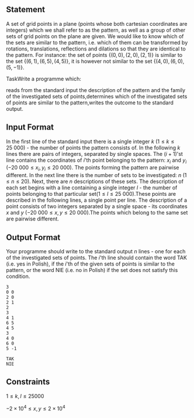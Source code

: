 ## Statement

A set of grid points in a plane (points whose both cartesian coordinates are integers) which we shall refer to as the pattern, as well as a group of other sets of grid points on the plane are given. We would like to know which of the sets are similar to the pattern, i.e. which of them can be transformed by rotations, translations, reflections and dilations so that they are identical to the pattern. For instance: the set of points $\{(0,0),(2,0),(2,1)\}$ is similar to the set $\{(6,1),(6,5),(4,5)\}$, it is however not similar to the set $\{(4,0),(6,0),(5,-1)\}$.

TaskWrite a programme which:

reads from the standard input the description of the pattern and the family of the investigated sets of points,determines which of the investigated sets of points are similar to the pattern,writes the outcome to the standard output.

## Input Format

In the first line of the standard input there is a single integer $k$ ($1\le k\le 25\ 000$) - the number of points the pattern consists of. In the following $k$ lines there are pairs of integers, separated by single spaces. The $(i+1)$'st line contains the coordinates of $i$'th point belonging to the pattern: $x_{i}$ and $y_{i}$ ($-20\ 000\le x_{i},y_{i} \le 20\ 000$). The points forming the pattern are pairwise different. In the next line there is the number of sets to be investigated: $n$ ($1\le n\le 20$). Next, there are $n$ descriptions of these sets. The description of each set begins with a line containing a single integer $l$ - the number of points belonging to that particular set($1\le l\le 25\ 000$).These points are described in the following lines, a single point per line. The description of a point consists of two integers separated by a single space - its coordinates $x$ and $y$ ($-20\ 000\le x,y\le 20\ 000$).The points which belong to the same set are pairwise different.

## Output Format

Your programme should write to the standard output $n$ lines - one for each of the investigated sets of points. The $i$&#039;th line should contain the word TAK (i.e. yes in Polish), if the $i$&#039;th of the given sets of points is similar to the pattern, or the word NIE (i.e. no in Polish) if the set does not satisfy this condition.

```input1
3
0 0
2 0
2 1
2
3
4 1
6 5
4 5
3
4 0
6 0
5 -1
```
```output1
TAK
NIE
```

## Constraints

$1 \le k,l \le 25000$

$-2 \times 10^4 \le x,y \le 2 \times 10^4$
